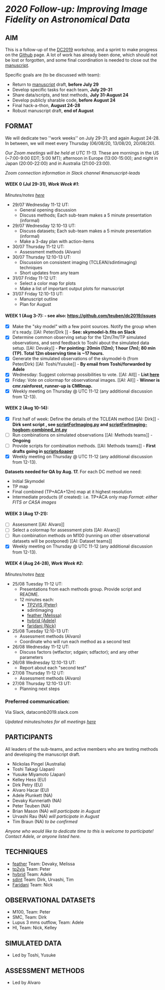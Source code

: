 # *2020 Follow-up: Improving Image Fidelity on Astronomical Data*

## AIM

This is a follow-up of the
[DC2019](https://www.lorentzcenter.nl/lc/web/2019/1179/info.php3?wsid=1179&venue=Oort)
workshop, and a sprint to make progress on the [Github](https://github.com/teuben/dc2019) page.
A lot of work has already been done, which should not be lost or forgotten, and some final coordination is needed to close out the [manuscript](https://www.overleaf.com/project/5d829641216025000191a049).

Specific goals are (to be discussed with team):
* Return to [manuscript](https://www.overleaf.com/project/5d829641216025000191a049) draft, **before July 29**
* Develop specific tasks for each team, **July 29-31** 
* Share data/scripts, and test methods, **July 31-August 24**
* Develop publicly sharable code, **before August 24**
* Final hack-a-thon, **August 24-28**
* Robust manuscript draft, **end of August**

## FORMAT

We will dedicate two ''work weeks'' on July 29-31; and again August 24-28.  In between, we will meet every Thursday (06/08/20, 13/08/20, 20/08/20).

*Our Zoom meetings will be held at UTC 11-13.*  These are mornings in the US (~7:00-9:00 EDT; 5:00 MT); afternoon in Europe (13:00-15:00); and night in Japan (20:00-22:00) and in Australia (21:00-23:00).  

*Zoom connection information in Slack channel #manuscript-leads*

#### WEEK 0 (Jul 29-31), *Work Week #1*: 

*Minutes/notes [here](https://docs.google.com/document/d/1E_PnQzwuBf5Fm1itBsQCfwFL0j3hWvCP9NvD3hRsvD4/edit?usp=sharing)*

* 29/07 Wednesday 11-12 UT: 
    * General opening discussion
    * Discuss methods; Each sub-team makes a 5 minute presentation (informal)
* 29/07 Wednesday 12:10-13 UT: 
    * Discuss datasets; Each sub-team makes a 5 minute presentation (informal)
    * Make a 3-day plan with action-items
* 30/07 Thursday 11-12 UT: 
    * Assessment methods (Alvaro)
* 30/07 Thursday 12:10-13 UT: 
    * Discussion on consistent imaging (TCLEAN/sdintimaging) techniques
    * Short updates from any team
* 31/07 Friday 11-12 UT: 
    * Select a color map for plots
    * Make a list of important output plots for manuscript
* 31/07 Friday 12:10-13 UT: 
    * Manuscript outline
    * Plan for August

#### WEEK 1 (Aug 3-7):  - see also:  https://github.com/teuben/dc2019/issues

- [x]  Make the "sky model" with a few point sources.  Notify the group when it's ready. [[AI: Peter/Dirk ]] - **See: skymodel-b.fits on Slack**
- [x]  Determine common observing setup for the 12m/7m/TP simulated observations, and send feedback to Toshi about the simulated data setup. [[AI: Devaky]] - **Per pointing: 20min (12m); 1 hour (7m); 80 min (TP).  Total 12m observing time is ~17 hours.**
- [x]  Generate the simulated observations of the skymodel-b (from Peter/Dirk) [[AI: Toshi/Yusuke]] - **By email from Toshi/forwarded by Adele**
- [x]  Wednesday: Suggest colormap possibilities to vote. [[AI: All]] - **List [here](https://datacomb2019.slack.com/archives/CP6QCUPKQ/p1596583510149600)**
- [x]  Friday: Vote on colormap for observational images.  [[AI: All]] - **Winner is cmr.rainforest, runner-up is CMRmap.**
- [x]  Weekly meeting on Thursday @ UTC 11-12 (any additional discussion from 12-13).

#### WEEK 2 (Aug 10-14):

- [x]  First half of week: Define the details of the TCLEAN method [[AI: Dirk]] - **Dirk sent script , see [scriptForImaging.py](https://github.com/teuben/dc2019/blob/master/scripts4paper/scriptForImaging.py) and [scriptForImaging-hogbom-combined_int.py](https://github.com/teuben/dc2019/blob/master/scripts4paper/scriptForImaging-hogbom-combined_int.py)**
- [ ]  Run combinations on simulated observations [[AI: Methods teams]] - **Ongoing**
- [ ]  Provide scripts for combination methods.  [[AI: Methods teams]] - **First drafts going in [scripts4paper](https://github.com/teuben/dc2019/blob/master/scripts4paper)**
- [x]  Weekly meeting on Thursday @ UTC 11-12 (any additional discussion from 12-13).

**Datasets needed for QA by Aug. 17.** For each DC method we need:
* Initial Skymodel
* TP map
* Final combined (TP+ACA+12m) map at it highest resolution
* Intermediate products (if created): i.e. TP+ACA only map
*Format: either FITS or CASA images*

#### WEEK 3 (Aug 17-21):

- [ ]  Assessment [[AI: Alvaro]] 
- [ ]  Select a colormap for assessment plots [[AI: Alvaro]]
- [ ]  Run combination methods on M100 (running on other observational datasets will be postponed) [[AI: Dataset teams]] 
- [x]  Weekly meeting on Thursday @ UTC 11-12 (any additional discussion from 12-13).

#### WEEK 4 (Aug 24-28), *Work Week #2*:

*Minutes/notes [here](https://docs.google.com/document/d/1E_PnQzwuBf5Fm1itBsQCfwFL0j3hWvCP9NvD3hRsvD4/edit?usp=sharing)*

* 25/08 Tuesday 11-12 UT: 
    * Presentations from each methods group.  Provide script and README.
    * 12 minutes each: 
      * [TP2VIS (Peter)](https://drive.google.com/file/d/147JQbm9DbN1lcZidh_D3F-QqJj-EuukZ/view?usp=sharing)
      * sdintimaging
      * [feather (Melissa)](https://drive.google.com/file/d/1chKbi9Fn4ufJnKqJjs1zx1tYTzSCDtSl/view?usp=sharing)
      * [hybrid (Adele)](https://drive.google.com/file/d/1KJedOmZXe8UY86FKg85fBI4ds8P2IpTS/view?usp=sharing)
      * [faridani (Nick)](https://drive.google.com/file/d/1PmQnt0wrVKqfOpjUiwSDX5-Ofr9ftxUz/view?usp=sharing)
* 25/08 Tuesday 12:10-13 UT: 
    * Assessment methods (Alvaro)
    * Coordinate who will run each method as a second test
* 26/08 Wednesday 11-12 UT: 
    * Discuss factors (wtfactor; sdgain; sdfactor); and any other parameters
* 26/08 Wednesday 12:10-13 UT: 
    * Report about each "second test"
* 27/08 Thursday 11-12 UT: 
    * Assessment methods (Alvaro)
* 27/08 Thursday 12:10-13 UT: 
    * Planning next steps


### Preferred communication:

Via Slack, datacomb2019.slack.com

*Updated minutes/notes for all meetings [here](https://docs.google.com/document/d/1E_PnQzwuBf5Fm1itBsQCfwFL0j3hWvCP9NvD3hRsvD4/edit?usp=sharing)*

## PARTICIPANTS

All leaders of the sub-teams, and active members who are testing methods and developing the manuscript draft.  

* Nickolas Pingel (Australia) 
* Toshi Takagi (Japan)
* Yusuke Miyamoto (Japan)
* Kelley Hess (EU)
* Dirk Petry (EU) 
* Alvaro Hacar (EU) 
* Adele Plunkett (NA) 
* Devaky Kunneriath (NA)
* Peter Teuben (NA) 
* Brian Mason (NA) *will participate in August*
* Urvashi Rau (NA) *will participate in August*
* Tim Braun (NA) *to be confirmed*

*Anyone who would like to dedicate time to this is welcome to participate!  Contact Adele, or anyone listed here.*


## TECHNIQUES

   * [feather](https://casa.nrao.edu/casadocs/casa-5.4.1/image-combination/feather) Team: Devaky, Melissa
   * [tp2vis](https://github.com/tp2vis/distribute) Team: Peter
   * [hybrid](https://sites.google.com/site/jenskauffmann/research-notes/adding-zero-spa) Team: Adele
   * [sdint](https://github.com/urvashirau/WidebandSDINT) Team: Dirk, Urvashi, Tim
   * [Faridani](https://arxiv.org/pdf/1709.09365.pdf) Team: Nick

## OBSERVATIONAL DATASETS
   * M100, Team: Peter
   * SMC, Team: Dirk
   * Lupus 3 mms outflow, Team: Adele
   * HI, Team: Nick, Kelley

## SIMULATED DATA
   * Led by Toshi, Yusuke
   
## ASSESSMENT METHODS
   * Led by Alvaro
